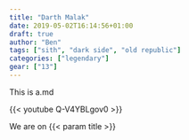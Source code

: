 ```yaml
---
title: "Darth Malak"
date: 2019-05-02T16:14:56+01:00
draft: true
author: "Ben"
tags: ["sith", "dark side", "old republic"]
categories: ["legendary"]
gear: ["13"]
---
```


This is a.md

{{< youtube Q-V4YBLgov0 >}}

We are on {{< param title >}}